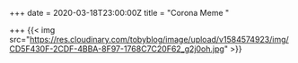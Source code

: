 +++
date = 2020-03-18T23:00:00Z
title = "Corona Meme "

+++
{{< img src="https://res.cloudinary.com/tobyblog/image/upload/v1584574923/img/CD5F430F-2CDF-4BBA-8F97-1768C7C20F62_g2j0oh.jpg" >}}